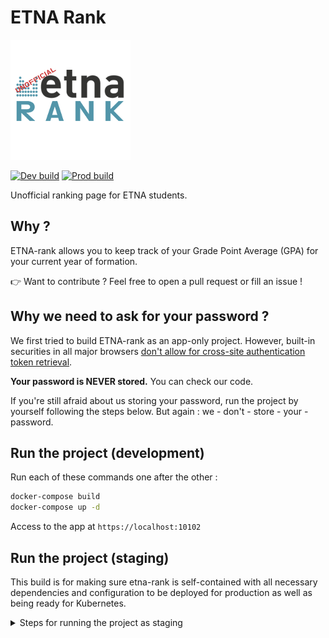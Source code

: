 # ETNA Rank

![ETNA Rank logo](./app/app/public/logo192.png)

[![Dev build](https://github.com/flavienbwk/etna-rank/actions/workflows/build-dev.yaml/badge.svg)](https://github.com/flavienbwk/etna-rank/actions/workflows/build-dev.yaml)
[![Prod build](https://github.com/flavienbwk/etna-rank/actions/workflows/build-prod.yaml/badge.svg)](https://github.com/flavienbwk/etna-rank/actions/workflows/build-prod.yaml)

Unofficial ranking page for ETNA students.

## Why ?

ETNA-rank allows you to keep track of your Grade Point Average (GPA) for your current year of formation.

:point_right: Want to contribute ? Feel free to open a pull request or fill an issue !

## Why we need to ask for your password ?

We first tried to build ETNA-rank as an app-only project. However, built-in securities in all major browsers [don't allow for cross-site authentication token retrieval](https://cheatsheetseries.owasp.org/cheatsheets/Cross-Site_Request_Forgery_Prevention_Cheat_Sheet.html).

**Your password is NEVER stored.** You can check our code.

If you're still afraid about us storing your password, run the project by yourself following the steps below. But again : we - don't - store - your - password.

## Run the project (development)

Run each of these commands one after the other :

```bash
docker-compose build
docker-compose up -d
```

Access to the app at `https://localhost:10102`

## Run the project (staging)

This build is for making sure etna-rank is self-contained with all necessary dependencies and configuration to be deployed for production as well as being ready for Kubernetes.

<details>
<summary>Steps for running the project as staging</summary>
<br>

Run each of these commands one after the other :

```bash
# Setting up certificates
mkdir ./certs
chmod 700 ./certs
openssl req -x509 -nodes -days 365 -newkey rsa:2048 -keyout ./certs/app.key -out ./certs/app.crt
openssl dhparam -out ./certs/dhparam.pem 2048

# Running web platform
docker-compose -f prod.docker-compose.yml build
docker-compose -f prod.docker-compose.yml up -d
```

Access to the app at `https://localhost:10102`

</details>
